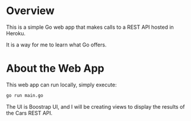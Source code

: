 # Overview
This is a simple Go web app that makes calls to a REST API hosted in Heroku.

It is a way for me to learn what Go offers.  

# About the Web App
This web app can run locally, simply execute:

```bash
go run main.go
```
The UI is Boostrap UI, and I will be creating views to display the results of the Cars REST API.